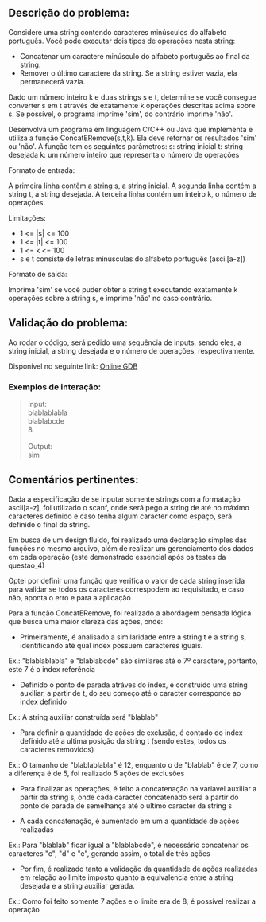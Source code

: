 ## Descrição do problema:

Considere uma string contendo caracteres minúsculos do alfabeto português. Você pode executar dois tipos de operações nesta string:

- Concatenar um caractere minúsculo do alfabeto português ao final da string.
- Remover o último caractere da string. Se a string estiver vazia, ela permanecerá vazia.

Dado um número inteiro k e duas strings s e t, determine se você consegue converter s em t através de exatamente k operações descritas acima sobre s.
Se possível, o programa imprime 'sim', do contrário imprime 'não'.

Desenvolva um programa em linguagem C/C++ ou Java que implementa e utiliza a função ConcatERemove(s,t,k).
Ela deve retornar os resultados 'sim' ou 'não'.
A função tem os seguintes parâmetros:
s: string inicial
t: string desejada
k: um número inteiro que representa o número de operações

Formato de entrada:

A primeira linha contêm a string s, a string inicial.
A segunda linha contém a string t, a string desejada.
A terceira linha contém um inteiro k, o número de operações.

Limitações:

- 1 <= |s| <= 100
- 1 <= |t| <= 100
- 1 <= k <= 100
- s e t consiste de letras minúsculas do alfabeto português (ascii[a-z])

Formato de saída:

Imprima 'sim' se você puder obter a string t executando exatamente k operações sobre a string s, e imprime 'não' no caso contrário.

## Validação do problema:

Ao rodar o código, será pedido uma sequência de inputs, sendo eles, a string inicial, a string desejada e o número de operações, respectivamente.

Disponível no seguinte link:
[Online GDB](https://onlinegdb.com/GvSBsbeC5)

### Exemplos de interação:

> Input: <br/>
> blablablabla <br/>
> blablabcde <br/>
> 8 <br/> 
> <br/>
> Output: <br/>
> sim

## Comentários pertinentes:

Dada a especificação de se inputar somente strings com a formatação ascii[a-z], foi utilizado o scanf, onde será pego a string de até no máximo caracteres definido e caso tenha algum caracter como espaço, será definido o final da string.

Em busca de um design fluído, foi realizado uma declaração simples das funções no mesmo arquivo, além de realizar um gerenciamento dos dados em cada operação (este demonstrado essencial após os testes da questao_4)

Optei por definir uma função que verifica o valor de cada string inserida para validar se todos os caracteres correspodem ao requisitado, e caso não, aponta o erro e para a aplicação

Para a função ConcatERemove, foi realizado a abordagem pensada lógica que busca uma maior clareza das ações, onde:

- Primeiramente, é analisado a similaridade entre a string t e a string s, identificando até qual index possuem caracteres iguais.

Ex.: "blablablabla" e "blablabcde" são similares até o 7º caractere, portanto, este 7 é o index referência

- Definido o ponto de parada atráves do index, é construído uma string auxiliar, a partir de t, do seu começo até o caracter corresponde ao index definido

Ex.: A string auxiliar construída será "blablab"

- Para definir a quantidade de ações de exclusão, é contado do index definido até a ultima posição da string t (sendo estes, todos os caracteres removidos)

Ex.: O tamanho de "blablablabla" é 12, enquanto o de "blablab" é de 7, como a diferença é de 5, foi realizado 5 ações de exclusões

- Para finalizar as operações, é feito a concatenação na variavel auxiliar a partir da string s, onde cada caracter concatenado será a partir do ponto de parada de semelhança até o ultimo caracter da string s

- A cada concatenação, é aumentado em um a quantidade de ações realizadas

Ex.: Para "blablab" ficar igual a "blablabcde", é necessário concatenar os caracteres "c", "d" e "e", gerando assim, o total de três ações

- Por fim, é realizado tanto a validação da quantidade de ações realizadas em relação ao limite imposto quanto a equivalencia entre a string desejada e a string auxiliar gerada.

Ex.: Como foi feito somente 7 ações e o limite era de 8, é possível realizar a operação
